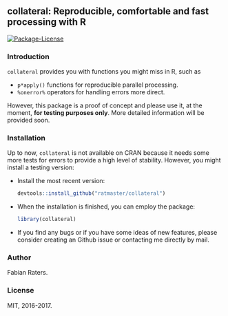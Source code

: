 ## collateral: Reproducible, comfortable and fast processing with R
[![Package-License](https://img.shields.io/github/license/mashape/apistatus.svg)](https://opensource.org/licenses/MIT)

### Introduction

`collateral` provides you with functions you might miss in R, such as

* `p*apply()` functions for reproducible parallel processing.
* `%onerror%` operators for handling errors more direct.

However, this package is a proof of concept and please use it, at the moment, **for testing purposes only**. More detailed information will be provided soon.

### Installation

Up to now, `collateral` is not available on CRAN because it needs some more tests for errors to provide a high level of stability. However, you might install a testing version:

* Install the most recent version:

    ```r
    devtools::install_github("ratmaster/collateral")
    ```
    
* When the installation is finished, you can employ the package:

    ```r
    library(collateral)
    ```
    
* If you find any bugs or if you have some ideas of new features, please 
  consider creating an Github issue or contacting me directly by mail.


### Author

Fabian Raters.


### License

MIT, 2016-2017.

